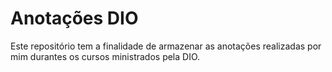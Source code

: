 # Anotações DIO
Este repositório tem a finalidade de armazenar as anotações realizadas por mim durantes os cursos ministrados pela DIO.
